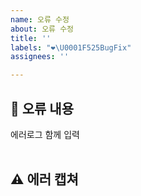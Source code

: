 ```yaml
---
name: 오류 수정
about: 오류 수정
title: ''
labels: "❤️‍\U0001F525BugFix"
assignees: ''

---
```


## 🤔 오류 내용

에러로그 함께 입력  
<br>

## ⚠ 에러 캡쳐

<br>
